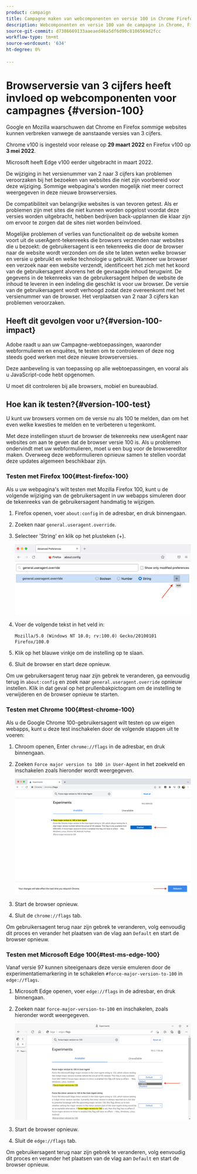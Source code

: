```yaml
---
product: campaign
title: Campagne maken van webcomponenten en versie 100 in Chrome Firefox en Edge-browsers
description: Webcomponenten en versie 100 van de campagne in Chrome, Firefox, en browsers van de Rand
source-git-commit: d7386669133aaeaed46a5df6d90c8106569d2fcc
workflow-type: tm+mt
source-wordcount: '634'
ht-degree: 0%

---
```


# Browserversie van 3 cijfers heeft invloed op webcomponenten voor campagnes {#version-100}

Google en Mozilla waarschuwen dat Chrome en Firefox sommige websites kunnen verbreken vanwege de aanstaande versies van 3 cijfers.

Chrome v100 is ingesteld voor release op **29 maart 2022** en Firefox v100 op **3 mei 2022**.

Microsoft heeft Edge v100 eerder uitgebracht in maart 2022.

De wijziging in het versienummer van 2 naar 3 cijfers kan problemen veroorzaken bij het bezoeken van websites die niet zijn voorbereid voor deze wijziging. Sommige webpagina&#39;s worden mogelijk niet meer correct weergegeven in deze nieuwe browserversies.

De compatibiliteit van belangrijke websites is van tevoren getest. Als er problemen zijn met sites die niet kunnen worden opgelost voordat deze versies worden uitgebracht, hebben bedrijven back-upplannen die klaar zijn om ervoor te zorgen dat de sites niet worden beïnvloed.

Mogelijke problemen of verlies van functionaliteit op de website komen voort uit de userAgent-tekenreeks die browsers verzenden naar websites die u bezoekt: de gebruikersagent is een tekenreeks die door de browser naar de website wordt verzonden om de site te laten weten welke browser en versie u gebruikt en welke technologie u gebruikt. Wanneer uw browser een verzoek naar een website verzendt, identificeert het zich met het koord van de gebruikersagent alvorens het de gevraagde inhoud terugwint. De gegevens in de tekenreeks van de gebruikersagent helpen de website de inhoud te leveren in een indeling die geschikt is voor uw browser. De versie van de gebruikersagent wordt verhoogd zodat deze overeenkomt met het versienummer van de browser. Het verplaatsen van 2 naar 3 cijfers kan problemen veroorzaken.

## Heeft dit gevolgen voor u?{#version-100-impact}

Adobe raadt u aan uw Campagne-webtoepassingen, waaronder webformulieren en enquêtes, te testen om te controleren of deze nog steeds goed werken met deze nieuwe browserversies.

Deze aanbeveling is van toepassing op alle webtoepassingen, en vooral als u JavaScript-code hebt opgenomen.

U moet dit controleren bij alle browsers, mobiel en bureaublad.

## Hoe kan ik testen?{#version-100-test}

U kunt uw browsers vormen om de versie nu als 100 te melden, dan om het even welke kwesties te melden en te verbeteren u tegenkomt.

Met deze instellingen stuurt de browser de tekenreeks new userAgent naar websites om aan te geven dat de browser versie 100 is. Als u problemen ondervindt met uw webformulieren, moet u een bug voor de browsereditor maken. Overweeg deze webformulieren opnieuw samen te stellen voordat deze updates algemeen beschikbaar zijn.

### Testen met Firefox 100{#test-firefox-100}

Als u uw webpagina&#39;s wilt testen met Mozilla Firefox 100, kunt u de volgende wijziging van de gebruikersagent in uw webapps simuleren door de tekenreeks van de gebruikersagent handmatig te wijzigen.

1. Firefox openen, voer `about:config` in de adresbar, en druk binnengaan.
1. Zoeken naar `general.useragent.override`.
1. Selecteer &#39;String&#39; en klik op het plusteken (+).

   ![](assets/force-user-agent-firefox.png)

1. Voer de volgende tekst in het veld in:

   ```
   Mozilla/5.0 (Windows NT 10.0; rv:100.0) Gecko/20100101 Firefox/100.0
   ```

1. Klik op het blauwe vinkje om de instelling op te slaan.
1. Sluit de browser en start deze opnieuw.

Om uw gebruikersagent terug naar zijn gebrek te veranderen, ga eenvoudig terug in `about:config` en zoek naar `general.useragent.override` opnieuw instellen.  Klik in dat geval op het prullenbakpictogram om de instelling te verwijderen en de browser opnieuw te starten.

### Testen met Chrome 100{#test-chrome-100}

Als u de Google Chrome 100-gebruikersagent wilt testen op uw eigen webapps, kunt u deze test inschakelen door de volgende stappen uit te voeren:

1. Chroom openen, Enter `chrome://flags` in de adresbar, en druk binnengaan.
1. Zoeken `Force major version to 100 in User-Agent` in het zoekveld en inschakelen zoals hieronder wordt weergegeven.

   ![](assets/force-user-agent-chrome.png)

1. Start de browser opnieuw.
1. Sluit de `chrome://flags` tab.

Om gebruikersagent terug naar zijn gebrek te veranderen, volg eenvoudig dit proces en verander het plaatsen van de vlag aan `Default` en start de browser opnieuw.


### Testen met Microsoft Edge 100{#test-ms-edge-100}

Vanaf versie 97 kunnen siteeigenaars deze versie emuleren door de experimentatiemarkering in te schakelen  `#force-major-version-to-100` in `edge://flags`.

1. Microsoft Edge openen, voer `edge://flags` in de adresbar, en druk binnengaan.
1. Zoeken naar `force-major-version-to-100` en inschakelen, zoals hieronder wordt weergegeven.

   ![](assets/force-user-agent-edge.png)

1. Start de browser opnieuw.
1. Sluit de `edge://flags` tab.

Om gebruikersagent terug naar zijn gebrek te veranderen, volg eenvoudig dit proces en verander het plaatsen van de vlag aan `Default` en start de browser opnieuw.
